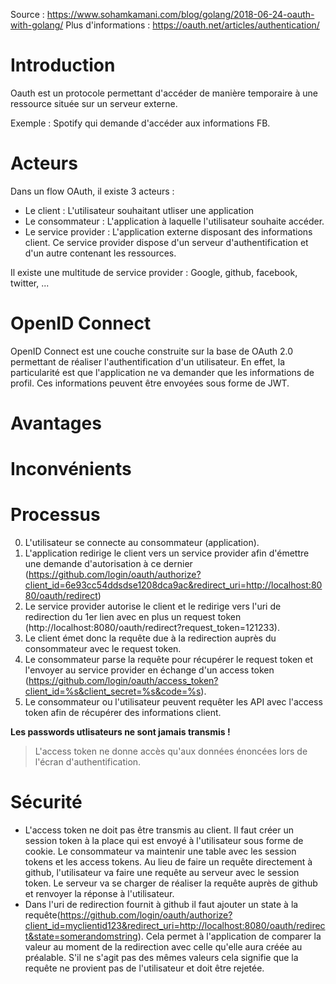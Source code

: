 Source : https://www.sohamkamani.com/blog/golang/2018-06-24-oauth-with-golang/
Plus d'informations : https://oauth.net/articles/authentication/

# Introduction

Oauth est un protocole permettant d'accéder de manière temporaire à une ressource située sur un serveur externe.

Exemple : Spotify qui demande d'accéder aux informations FB.

# Acteurs

Dans un flow OAuth, il existe 3 acteurs :

- Le client : L'utilisateur souhaitant utliser une application
- Le consommateur : L'application à laquelle l'utilisateur souhaite accéder.
- Le service provider : L'application externe disposant des informations client. Ce service provider dispose d'un serveur d'authentification et d'un autre contenant les ressources.

Il existe une multitude de service provider : Google, github, facebook, twitter, ...

# OpenID Connect

OpenID Connect est une couche construite sur la base de OAuth 2.0 permettant de réaliser l'authentification d'un utilisateur.
En effet, la particularité est que l'application ne va demander que les informations de profil.
Ces informations peuvent être envoyées sous forme de JWT.

# Avantages

# Inconvénients

# Processus

0. L'utilisateur se connecte au consommateur (application).
1. L'application redirige le client vers un service provider afin d'émettre une demande d'autorisation à ce dernier (https://github.com/login/oauth/authorize?client_id=6e93cc54ddsdse1208dca9ac&redirect_uri=http://localhost:8080/oauth/redirect)
1. Le service provider autorise le client et le redirige vers l'uri de redirection du 1er lien avec en plus un request token (http://localhost:8080/oauth/redirect?request_token=121233).
1. Le client émet donc la requête due à la redirection auprès du consommateur avec le request token.
1. Le consommateur parse la requête pour récupérer le request token et l'envoyer au service provider en échange d'un access token (https://github.com/login/oauth/access_token?client_id=%s&client_secret=%s&code=%s).
1. Le consommateur ou l'utilisateur peuvent requêter les API avec l'access token afin de récupérer des informations client.

**Les passwords utlisateurs ne sont jamais transmis !**

> L'access token ne donne accès qu'aux données énoncées lors de l'écran d'authentification.

# Sécurité

- L'access token ne doit pas être transmis au client. Il faut créer un session token à la place qui est envoyé à l'utilisateur sous forme de cookie.
  Le consommateur va maintenir une table avec les session tokens et les access tokens.
  Au lieu de faire un requête directement à github, l'utilisateur va faire une requête au serveur avec le session token. Le serveur va se charger de réaliser la requête auprès de github et renvoyer la réponse à l'utilisateur.
- Dans l'uri de redirection fournit à github il faut ajouter un state à la requête(https://github.com/login/oauth/authorize?client_id=myclientid123&redirect_uri=http://localhost:8080/oauth/redirect&state=somerandomstring). Cela permet à l'application de comparer la valeur au moment de la redirection avec celle qu'elle aura créée au préalable. S'il ne s'agit pas des mêmes valeurs cela signifie que la requête ne provient pas de l'utilisateur et doit être rejetée.
